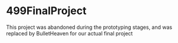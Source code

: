 # 499FinalProject
This project was abandoned during the prototyping stages, and was replaced by BulletHeaven for our actual final project
